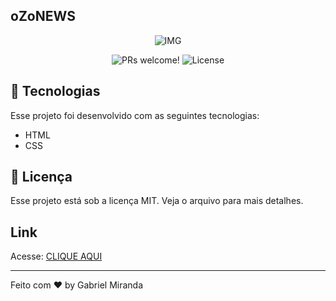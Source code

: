 ## oZoNEWS 

<p align="center">
    <img src = "https://user-images.githubusercontent.com/57048555/168890519-91c06505-32ca-4bdb-ba31-9387913e417a.png" alt="IMG">
</p>



<p align="center">
 <img src="https://img.shields.io/static/v1?label=PRs&message=welcome&color=49AA26&labelColor=000000" alt="PRs welcome!" />

  <img alt="License" src="https://img.shields.io/static/v1?label=license&message=MIT&color=49AA26&labelColor=000000">
</p>



## 🚀 Tecnologias
Esse projeto foi desenvolvido com as seguintes tecnologias:

- HTML
- CSS


## :memo: Licença

Esse projeto está sob a licença MIT. Veja o arquivo para mais detalhes.

## Link
Acesse: <a href="https://strkalec.github.io/News-oZo/" target="_blank">CLIQUE AQUI</a>

---
Feito com ♥ by Gabriel Miranda